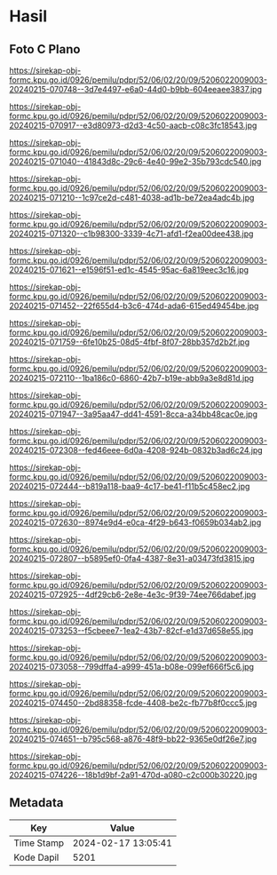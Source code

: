 # Hasil

## Foto C Plano

https://sirekap-obj-formc.kpu.go.id/0926/pemilu/pdpr/52/06/02/20/09/5206022009003-20240215-070748--3d7e4497-e6a0-44d0-b9bb-604eeaee3837.jpg

https://sirekap-obj-formc.kpu.go.id/0926/pemilu/pdpr/52/06/02/20/09/5206022009003-20240215-070917--e3d80973-d2d3-4c50-aacb-c08c3fc18543.jpg

https://sirekap-obj-formc.kpu.go.id/0926/pemilu/pdpr/52/06/02/20/09/5206022009003-20240215-071040--41843d8c-29c6-4e40-99e2-35b793cdc540.jpg

https://sirekap-obj-formc.kpu.go.id/0926/pemilu/pdpr/52/06/02/20/09/5206022009003-20240215-071210--1c97ce2d-c481-4038-ad1b-be72ea4adc4b.jpg

https://sirekap-obj-formc.kpu.go.id/0926/pemilu/pdpr/52/06/02/20/09/5206022009003-20240215-071320--c1b98300-3339-4c71-afd1-f2ea00dee438.jpg

https://sirekap-obj-formc.kpu.go.id/0926/pemilu/pdpr/52/06/02/20/09/5206022009003-20240215-071621--e1596f51-ed1c-4545-95ac-6a819eec3c16.jpg

https://sirekap-obj-formc.kpu.go.id/0926/pemilu/pdpr/52/06/02/20/09/5206022009003-20240215-071452--22f655d4-b3c6-474d-ada6-615ed49454be.jpg

https://sirekap-obj-formc.kpu.go.id/0926/pemilu/pdpr/52/06/02/20/09/5206022009003-20240215-071759--6fe10b25-08d5-4fbf-8f07-28bb357d2b2f.jpg

https://sirekap-obj-formc.kpu.go.id/0926/pemilu/pdpr/52/06/02/20/09/5206022009003-20240215-072110--1ba186c0-6860-42b7-b19e-abb9a3e8d81d.jpg

https://sirekap-obj-formc.kpu.go.id/0926/pemilu/pdpr/52/06/02/20/09/5206022009003-20240215-071947--3a95aa47-dd41-4591-8cca-a34bb48cac0e.jpg

https://sirekap-obj-formc.kpu.go.id/0926/pemilu/pdpr/52/06/02/20/09/5206022009003-20240215-072308--fed46eee-6d0a-4208-924b-0832b3ad6c24.jpg

https://sirekap-obj-formc.kpu.go.id/0926/pemilu/pdpr/52/06/02/20/09/5206022009003-20240215-072444--b819a118-baa9-4c17-be41-f11b5c458ec2.jpg

https://sirekap-obj-formc.kpu.go.id/0926/pemilu/pdpr/52/06/02/20/09/5206022009003-20240215-072630--8974e9d4-e0ca-4f29-b643-f0659b034ab2.jpg

https://sirekap-obj-formc.kpu.go.id/0926/pemilu/pdpr/52/06/02/20/09/5206022009003-20240215-072807--b5895ef0-0fa4-4387-8e31-a03473fd3815.jpg

https://sirekap-obj-formc.kpu.go.id/0926/pemilu/pdpr/52/06/02/20/09/5206022009003-20240215-072925--4df29cb6-2e8e-4e3c-9f39-74ee766dabef.jpg

https://sirekap-obj-formc.kpu.go.id/0926/pemilu/pdpr/52/06/02/20/09/5206022009003-20240215-073253--f5cbeee7-1ea2-43b7-82cf-e1d37d658e55.jpg

https://sirekap-obj-formc.kpu.go.id/0926/pemilu/pdpr/52/06/02/20/09/5206022009003-20240215-073058--799dffa4-a999-451a-b08e-099ef666f5c6.jpg

https://sirekap-obj-formc.kpu.go.id/0926/pemilu/pdpr/52/06/02/20/09/5206022009003-20240215-074450--2bd88358-fcde-4408-be2c-fb77b8f0ccc5.jpg

https://sirekap-obj-formc.kpu.go.id/0926/pemilu/pdpr/52/06/02/20/09/5206022009003-20240215-074651--b795c568-a876-48f9-bb22-9365e0df26e7.jpg

https://sirekap-obj-formc.kpu.go.id/0926/pemilu/pdpr/52/06/02/20/09/5206022009003-20240215-074226--18b1d9bf-2a91-470d-a080-c2c000b30220.jpg


## Metadata

| Key        | Value               |
| ---------- | ------------------- |
| Time Stamp | 2024-02-17 13:05:41 |
| Kode Dapil | 5201                |



